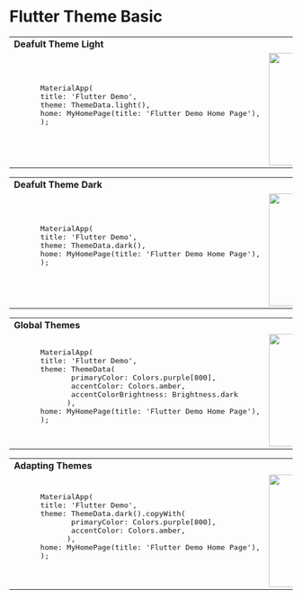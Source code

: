 # Flutter Theme Basic

<table>
  <tr><td> <b>Deafult Theme Light</b> </td></tr>
  <tr>
    <td>
      <pre>
      MaterialApp(
      title: 'Flutter Demo',
      theme: ThemeData.light(),
      home: MyHomePage(title: 'Flutter Demo Home Page'),
      );
      </pre></td><td><img src="https://github.com/maulikdadhaniya/Flutter-Theme-Style-Types/blob/main/assets/defaultlight.jpg" width=200></tr>
 </table>

 <table>
       <tr><td> <b>Deafult Theme Dark</b> </td></tr>
  <tr>
    <td>
      <pre>
      MaterialApp(
      title: 'Flutter Demo',
      theme: ThemeData.dark(),
      home: MyHomePage(title: 'Flutter Demo Home Page'),
      );
      </pre></td><td><img src="https://github.com/maulikdadhaniya/Flutter-Theme-Style-Types/blob/main/assets/defaultdark.jpg" width=200></tr>
      </table>

 <table>
       <tr><td> <b>Global Themes</b> </td></tr>
  <tr>
    <td>
      <pre>
      MaterialApp(
      title: 'Flutter Demo',
      theme: ThemeData(
             primaryColor: Colors.purple[800],
             accentColor: Colors.amber,
             accentColorBrightness: Brightness.dark
            ),
      home: MyHomePage(title: 'Flutter Demo Home Page'),
      );
      </pre></td><td><img src="https://github.com/maulikdadhaniya/Flutter-Theme-Style-Types/blob/main/assets/globaltheme.jpg" width=200></tr>
      </table>

  <table>
       <tr><td> <b>Adapting Themes</b> </td></tr>
  <tr>
    <td>
      <pre>
      MaterialApp(
      title: 'Flutter Demo',
      theme: ThemeData.dark().copyWith(
             primaryColor: Colors.purple[800],
             accentColor: Colors.amber,
            ),
      home: MyHomePage(title: 'Flutter Demo Home Page'),
      );
      </pre></td><td><img src="https://github.com/maulikdadhaniya/Flutter-Theme-Style-Types/blob/main/assets/adaptivetheme.jpg" width=200></tr>
      </table>

